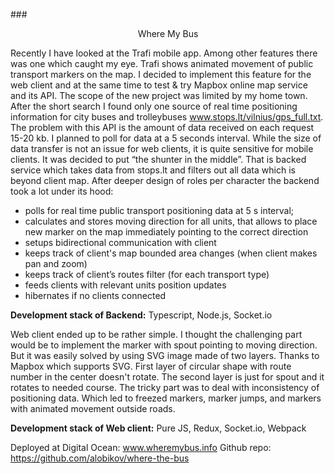 ###<center>Where My Bus</center>

Recently I have looked at the Trafi mobile app. Among other features there was one which caught my eye. Trafi shows animated movement of public transport markers on the map. I decided to implement this feature for the web client and at the same time to test & try Mapbox online map service and its API. The scope of the new project was limited by my home town. After the short search I found only one source of real time positioning information for city buses and trolleybuses www.stops.lt/vilnius/gps_full.txt. The problem with this API is the amount of data received on each request 15-20 kb. I planned to poll for data at a 5 seconds interval. While the size of data transfer is not an issue for web clients, it is quite sensitive for mobile clients.
It was decided to put “the shunter in the middle”. That is backed service which takes data from stops.lt and filters out all data which is beyond client map. After deeper design of roles per character the backend took a lot under its hood:

- polls for real time public transport positioning data at 5 s interval;
- calculates and stores moving direction for all units, that allows to place new marker on the map immediately pointing to the correct direction
- setups bidirectional communication with client
- keeps track of client's map bounded area changes (when client makes pan and zoom)
- keeps track of client’s routes filter (for each transport type)
- feeds clients with relevant units position updates
- hibernates if no clients connected

**Development stack of Backend:** Typescript, Node.js, Socket.io

Web client ended up to be rather simple. I thought the challenging part would be to implement the marker with spout pointing to moving direction. But it was easily solved by using SVG image made of two layers. Thanks to Mapbox which supports SVG. First layer of circular shape with route number in the center doesn't rotate. The second layer is just for spout and it rotates to needed course. The tricky part was to deal with inconsistency of positioning data. Which led to freezed markers, marker jumps, and markers with animated movement outside roads.

**Development stack of Web client:** Pure JS, Redux, Socket.io, Webpack

Deployed at Digital Ocean: www.wheremybus.info
Github repo: https://github.com/alobikov/where-the-bus
